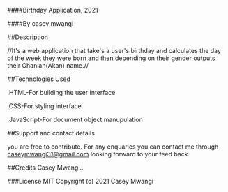 ####Birthday Application, 2021

####By casey mwangi

##Description

//It's a web application that take's a user's birthday and calculates the day of the week they were born and then depending on their gender outputs their Ghanian(Akan) name.//

##Technologies Used

.HTML-For building the user interface

.CSS-For styling interface

.JavaScript-For document object manupulation

##Support and contact details

you are free to contribute.
For any enquaries you can contact me through caseymwangi31@gmail.com 
looking forward to your feed back

##Credits
Casey Mwangi..

###License
MIT Copyright (c) 2021 Casey Mwangi